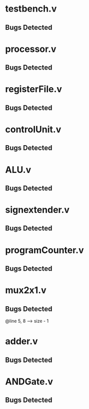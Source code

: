 # testbench.v

## Bugs Detected


# processor.v

## Bugs Detected


# registerFile.v

## Bugs Detected

# controlUnit.v

## Bugs Detected


# ALU.v

## Bugs Detected


# signextender.v

## Bugs Detected


# programCounter.v

## Bugs Detected


# mux2x1.v

## Bugs Detected
@line 5, 8 --> size - 1

# adder.v

## Bugs Detected


# ANDGate.v

## Bugs Detected